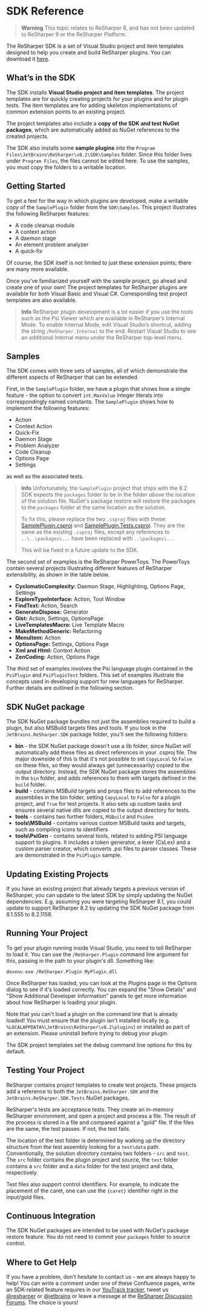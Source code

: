 ---
---

# SDK Reference

> **Warning** This topic relates to ReSharper 8, and has not been updated to ReSharper 9 or the ReSharper Platform.

The ReSharper SDK is a set of Visual Studio project and item templates designed to help you create and build ReSharper plugins. You can download it [here](http://www.jetbrains.com/resharper/download/).

## What’s in the SDK

The SDK installs **Visual Studio project and item templates**. The project templates are for quickly creating projects for your plugins and for plugin tests. The item templates are for adding skeleton implementations of common extension points to an existing project.

The project templates also include a **copy of the SDK and test NuGet packages**, which are automatically added as NuGet references to the created projects.

The SDK also installs some **sample plugins** into the `Program Files\JetBrains\ReSharper\v8.2\SDK\Samples` folder. Since this folder lives under `Program Files`, the files cannot be edited here. To use the samples, you must copy the folders to a writable location.

## Getting Started

To get a feel for the way in which plugins are developed, make a writable copy of the `SamplePlugin` folder from the `SDK\Samples`. This project illustrates the following ReSharper features:

* A code cleanup module
* A context action
* A daemon stage
* An element problem analyzer
* A quick-fix

Of course, the SDK itself is not limited to just these extension points; there are many more available.

Once you’ve familiarized yourself with the sample project, go ahead and create one of your own! The project templates for ReSharper plugins are available for both Visual Basic and Visual C#. Corresponding test project templates are also available.

> **Info** ReSharper plugin development is a lot easier if you use the tools such as the Psi Viewer which are available in ReSharper’s Internal Mode. To enable Internal Mode, edit Visual Studio’s shortcut, adding the string `/ReSharper.Internal` to the end. Restart Visual Studio to see an additional Internal menu under the ReSharper top-level menu.

## Samples

The SDK comes with three sets of samples, all of which demonstrate the different aspects of ReSharper that can be extended.

First, in the `SamplePlugin` folder, we have a plugin that shows how a single feature - the option to convert `int.MaxValue` integer literals into correspondingly named constants. The `SamplePlugin` shows how to implement the following features:

* Action
* Context Action
* Quick-Fix
* Daemon Stage
* Problem Analyzer
* Code Cleanup
* Options Page
* Settings

as well as the associated tests.

> **Info** Unfortunately, the `SamplePlugin` project that ships with the 8.2 SDK expects the `packages` folder to be in the folder *above* the location of the solution file. NuGet's package restore will restore the packages to the `packages` folder at the same location as the solution.
>
> To fix this, please replace the two `.csproj` files with these: [SamplePlugin.csproj](SamplePlugin.csproj) and [SamplePlugin.Tests.csproj](SamplePlugin.Tests.csproj). They are the same as the existing `.csproj` files, except any references to `..\..\packages\...` have been replaced with `..\packages\...`
>
> This will be fixed in a future update to the SDK.

The second set of examples is the ReSharper PowerToys. The PowerToys contain several projects illustrating different features of ReSharper extensibility, as shown in the table below.

* **CyclomaticComplexity:** Daemon Stage, Highlighting, Options Page, Settings
* **ExploreTypeInterface:** Action, Tool Window
* **FindText:** Action, Search
* **GenerateDispose:** Generator
* **Gist:** Action, Settings, OptionsPage
* **LiveTemplatesMacro:** Live Template Macro
* **MakeMethodGeneric:** Refactoring
* **MenuItem:** Action
* **OptionsPage:** Settings, Options Page
* **Xml and Html:** Context Action
* **ZenCoding:** Action, Options Page

The third set of examples involves the Psi language plugin contained in the `PsiPlugin` and `PsiPluginTest` folders. This set of examples illustrate the concepts used in developing support for new languages for ReSharper. Further details are outlined in the following section.

## SDK NuGet package

The SDK NuGet package bundles not just the assemblies required to build a plugin, but also MSBuild targets files and tools. If you look in the `JetBrains.ReSharper.SDK` package folder, you'll see the following folders:

* **bin** - the SDK NuGet package doesn't use a lib folder, since NuGet will automatically add these files as direct references in your .csproj file. The major downside of this is that it's not possible to set `CopyLocal` to `False` on these files, so they would always get (unnecessarily) copied to the output directory. Instead, the SDK NuGet package stores the assemblies in the `bin` folder, and adds references to them with targets defined in the `build` folder.
* **build** - contains MSBuild targets and props files to add references to the assemblies in the bin folder, setting `CopyLocal` to `False` for a plugin project, and `True` for test projects. It also sets up custom tasks and ensures several native dlls are copied to the output directory for tests.
* **tools** - contains two further folders, `MSBuild` and `PsiGen`
* **tools\MSBuild** - contains various custom MSBuild tasks and targets, such as compiling icons to identifiers
* **tools\PsiGen** - contains several tools, related to adding PSI language support to plugins. It includes a token generator, a lexer (CsLex) and a custom parser creator, which converts .psi files to parser classes. These are demonstrated in the `PsiPlugin` sample.

## Updating Existing Projects

If you have an existing project that already targets a previous version of ReSharper, you can update to the latest SDK by simply updating the NuGet dependencies. E.g. assuming you were targeting ReSharper 8.1, you could update to support ReSharper 8.2 by updating the SDK NuGet package from 8.1.555 to 8.2.1158.

## Running Your Project

To get your plugin running inside Visual Studio, you need to tell ReSharper to load it. You can use the `/ReSharper.Plugin` command line argument for this, passing in the path to your plugin's dll. Something like:

    devenv.exe /ReSharper.Plugin MyPlugin.dll

Once ReSharper has loaded, you can look at the Plugins page in the Options dialog to see if it's loaded correctly. You can expand the "Show Details" and "Show Additional Developer Information" panels to get more information about how ReSharper is loading your plugin.

Note that you can't load a plugin on the command line that is already loaded! You must ensure that the plugin isn't installed locally (e.g. `%LOCALAPPDATA%\JetBrains\ReSharper\v8.2\plugins`) or installed as part of an extension. Please uninstall before trying to debug your plugin.

The SDK project templates set the debug command line options for this by default.

## Testing Your Project

ReSharper contains project templates to create test projects. These projects add a reference to both the `JetBrains.ReSharper.SDK` and the `JetBrains.ReSharper.SDK.Tests` NuGet packages.

ReSharper's tests are acceptance tests. They create an in-memory ReSharper environment, and open a project and process a file. The result of the process is stored in a file and compared against a "gold" file. If the files are the same, the test passes. If not, the test fails.

The location of the test folder is determined by walking up the directory structure from the test assembly looking for a `test\data` path. Conventionally, the solution directory contains two folders - `src` and `test`. The `src` folder contains the plugin project and source, the `test` folder contains a `src` folder and a `data` folder for the test project and data, respectively.

Test files also support control identifiers. For example, to indicate the placement of the caret, one can use the `{caret}` identifier right in the input/gold files.

## Continuous Integration

The SDK NuGet packages are intended to be used with NuGet's package restore feature. You do not need to commit your `packages` folder to source control.

## Where to Get Help

If you have a problem, don’t hesitate to contact us - we are always happy to help! You can write a comment under one of these Confluence pages, write an SDK-related feature requires in our [YouTrack tracker](http://youtrack.jetbrains.net/dashboard), tweet us [@resharper](http://twitter.com/resharper) or [@jetbrains](http://twitter.com/jetbrains) or leave a message at the [ReSharper Discussion Forums](http://devnet.jetbrains.net/community/resharper/resharper_community?view=discussions). The choice is yours!

